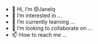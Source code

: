 - 👋 Hi, I’m @Janelq
- 👀 I’m interested in ...
- 🌱 I’m currently learning ...
- 💞️ I’m looking to collaborate on ...
- 📫 How to reach me ...

<!---
Janelq/Janelq is a ✨ special ✨ repository because its `README.md` (this file) appears on your GitHub profile.
You can click the Preview link to take a look at your changes.
--->
